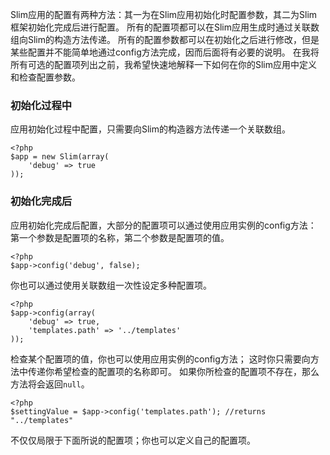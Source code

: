 Slim应用的配置有两种方法：其一为在Slim应用初始化时配置参数，其二为Slim框架初始化完成后进行配置。
所有的配置项都可以在Slim应用生成时通过关联数组向Slim的构造方法传递。
所有的配置参数都可以在初始化之后进行修改，但是某些配置并不能简单地通过config方法完成，因而后面将有必要的说明。
在我将所有可选的配置项列出之前，我希望快速地解释一下如何在你的Slim应用中定义和检查配置参数。

### 初始化过程中

应用初始化过程中配置，只需要向Slim的构造器方法传递一个关联数组。

    <?php
    $app = new Slim(array(
        'debug' => true
    ));

### 初始化完成后

应用初始化完成后配置，大部分的配置项可以通过使用应用实例的config方法：
第一个参数是配置项的名称，第二个参数是配置项的值。

    <?php
    $app->config('debug', false);

你也可以通过使用关联数组一次性设定多种配置项。

    <?php
    $app->config(array(
        'debug' => true,
        'templates.path' => '../templates'
    ));

检查某个配置项的值，你也可以使用应用实例的config方法；
这时你只需要向方法中传递你希望检查的配置项的名称即可。
如果你所检查的配置项不存在，那么方法将会返回`null`。

    <?php
    $settingValue = $app->config('templates.path'); //returns "../templates"

不仅仅局限于下面所说的配置项；你也可以定义自己的配置项。

